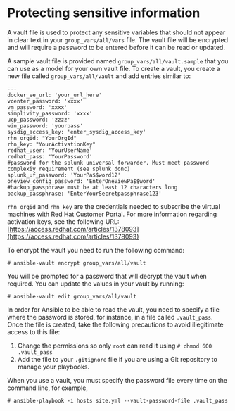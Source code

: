 # Protecting sensitive information

A vault file is used to protect any sensitive variables that should not appear in clear text in your `group_vars/all/vars` file. The vault file will be encrypted and will require a password to be entered before it can be read or updated.

A sample vault file is provided named `group_vars/all/vault.sample` that you can use as a model for your own vault file. To create a vault, you create a new file called `group_vars/all/vault` and add entries similar to:

```
---
docker_ee_url: 'your_url_here'
vcenter_password: 'xxxx'
vm_password: 'xxxx'
simplivity_password: 'xxxx'
ucp_password: 'zzzz'
win_password: 'yourpass'
sysdig_access_key: 'enter_sysdig_access_key'
rhn_orgid: "YourOrgId"
rhn_key: "YourActivationKey"
redhat_user: 'YourUserName'
redhat_pass: 'YourPassword'
#password for the splunk universal forwarder. Must meet password complexiy requirement (see splunk donc)
splunk_uf_password: 'YourPa$$word12'
oneview_config_password: 'EnterOneViewPa$$word'
#backup_passphrase must be at least 12 characters long
backup_passphrase: 'EnterYourSecretpassphrase123'

```

`rhn_orgid` and `rhn_key` are the credentials needed to subscribe the virtual machines with Red Hat Customer Portal. For more information regarding activation keys, see the following URL: [https://access.redhat.com/articles/1378093](https://access.redhat.com/articles/1378093)

To encrypt the vault you need to run the following command:

```
# ansible-vault encrypt group_vars/all/vault
```

You will be prompted for a password that will decrypt the vault when required. You can update the values in your vault by running:

```
# ansible-vault edit group_vars/all/vault
```

In order for Ansible to be able to read the vault, you need to specify a file where the password is stored, for instance, in a file called `.vault_pass`. Once the file is created, take the following precautions to avoid illegitimate access to this file:

1.  Change the permissions so only `root` can read it using `# chmod 600 .vault_pass` 
2.  Add the file to your `.gitignore` file if you are using a Git repository to manage your playbooks.

When you use a vault, you must specify the password file every time on the command line, for example,

```
# ansible-playbook -i hosts site.yml --vault-password-file .vault_pass
```